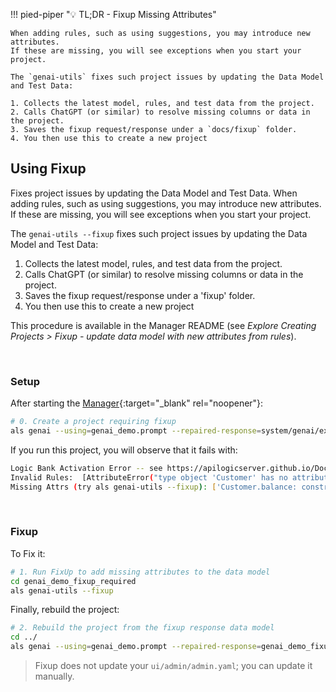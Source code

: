 !!! pied-piper ":bulb: TL;DR - Fixup Missing Attributes"

    When adding rules, such as using suggestions, you may introduce new attributes.
    If these are missing, you will see exceptions when you start your project.
    
    The `genai-utils` fixes such project issues by updating the Data Model and Test Data:

    1. Collects the latest model, rules, and test data from the project. 
    2. Calls ChatGPT (or similar) to resolve missing columns or data in the project.
    3. Saves the fixup request/response under a `docs/fixup` folder.
    4. You then use this to create a new project

## Using Fixup

Fixes project issues by updating the Data Model and Test Data.
When adding rules, such as using suggestions, you may introduce new attributes.
If these are missing, you will see exceptions when you start your project.

The `genai-utils --fixup` fixes such project issues by updating the Data Model and Test Data:

1. Collects the latest model, rules, and test data from the project. 
2. Calls ChatGPT (or similar) to resolve missing columns or data in the project.
3. Saves the fixup request/response under a 'fixup' folder.
4. You then use this to create a new project

This procedure is available in the Manager README (see *Explore Creating Projects > Fixup - update data model with new attributes from rules*).

&nbsp;

### Setup
After starting the [Manager](Manager.md){:target="_blank" rel="noopener"}: 

```bash title="0. Create Project Requiring Fixup"
# 0. Create a project requiring fixup
als genai --using=genai_demo.prompt --repaired-response=system/genai/examples/genai_demo/genai_demo_fixup_required.json --project-name=genai_demo_fixup_required
```

If you run this project, you will observe that it fails with:
```bash
Logic Bank Activation Error -- see https://apilogicserver.github.io/Docs/WebGenAI-CLI/#recovery-options
Invalid Rules:  [AttributeError("type object 'Customer' has no attribute 'balance'")]
Missing Attrs (try als genai-utils --fixup): ['Customer.balance: constraint']
```
&nbsp;

### Fixup
To Fix it:
```bash title="1. Run FixUp to add missing attributes to the fixup response data model"
# 1. Run FixUp to add missing attributes to the data model
cd genai_demo_fixup_required
als genai-utils --fixup
```

Finally, rebuild the project:
```bash title="2. Rebuild the project from the fixup response data model"
# 2. Rebuild the project from the fixup response data model
cd ../
als genai --using=genai_demo.prompt --repaired-response=genai_demo_fixup_required/docs/fixup/response_fixup.json
```

> Fixup does not update your `ui/admin/admin.yaml`; you can update it manually.
    
&nbsp;
